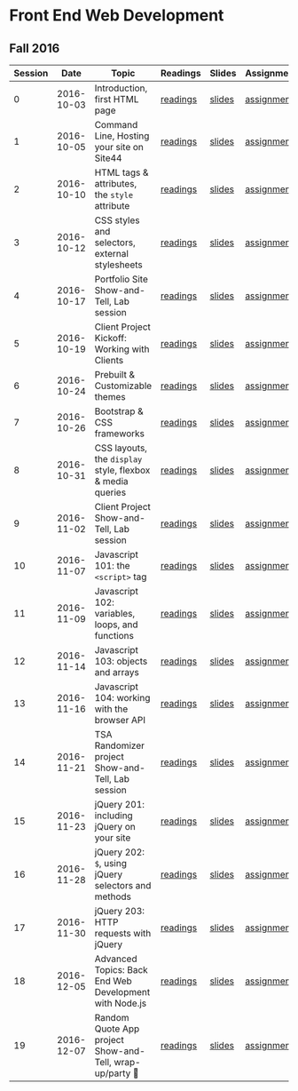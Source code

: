 # Front End Web Development

## Fall 2016

| Session | Date       | Topic                                                     | Readings                 | Slides               | Assignment                    |
| ------- | ---------- | --------------------------------------------------------- | ------------------------ | -------------------- | ----------------------------- |
| 0       | 2016-10-03 | Introduction, first HTML page                             | [readings](/readings/0)  | [slides](/slides/0)  | [assignment](/assignments/0)  |
| 1       | 2016-10-05 | Command Line, Hosting your site on Site44                 | [readings](/readings/1)  | [slides](/slides/1)  | [assignment](/assignments/1)  |
| 2       | 2016-10-10 | HTML tags & attributes, the `style` attribute             | [readings](/readings/2)  | [slides](/slides/2)  | [assignment](/assignments/2)  |
| 3       | 2016-10-12 | CSS styles and selectors, external stylesheets            | [readings](/readings/3)  | [slides](/slides/3)  | [assignment](/assignments/3)  |
| 4       | 2016-10-17 | Portfolio Site Show-and-Tell, Lab session                 | [readings](/readings/4)  | [slides](/slides/4)  | [assignment](/assignments/4)  |
| 5       | 2016-10-19 | Client Project Kickoff: Working with Clients              | [readings](/readings/5)  | [slides](/slides/5)  | [assignment](/assignments/5)  |
| 6       | 2016-10-24 | Prebuilt & Customizable themes                            | [readings](/readings/6)  | [slides](/slides/6)  | [assignment](/assignments/6)  |
| 7       | 2016-10-26 | Bootstrap & CSS frameworks                                | [readings](/readings/7)  | [slides](/slides/7)  | [assignment](/assignments/7)  |
| 8       | 2016-10-31 | CSS layouts, the `display` style, flexbox & media queries | [readings](/readings/8)  | [slides](/slides/8)  | [assignment](/assignments/8)  |
| 9       | 2016-11-02 | Client Project Show-and-Tell, Lab session                 | [readings](/readings/9)  | [slides](/slides/9)  | [assignment](/assignments/9)  |
| 10      | 2016-11-07 | Javascript 101: the `<script>` tag                        | [readings](/readings/10) | [slides](/slides/10) | [assignment](/assignments/10) |
| 11      | 2016-11-09 | Javascript 102: variables, loops, and functions           | [readings](/readings/11) | [slides](/slides/11) | [assignment](/assignments/11) |
| 12      | 2016-11-14 | Javascript 103: objects and arrays                        | [readings](/readings/12) | [slides](/slides/12) | [assignment](/assignments/12) |
| 13      | 2016-11-16 | Javascript 104: working with the browser API              | [readings](/readings/13) | [slides](/slides/13) | [assignment](/assignments/13) |
| 14      | 2016-11-21 | TSA Randomizer project Show-and-Tell, Lab session         | [readings](/readings/14) | [slides](/slides/14) | [assignment](/assignments/14) |
| 15      | 2016-11-23 | jQuery 201: including jQuery on your site                 | [readings](/readings/15) | [slides](/slides/15) | [assignment](/assignments/15) |
| 16      | 2016-11-28 | jQuery 202: `$`, using jQuery selectors and methods       | [readings](/readings/16) | [slides](/slides/16) | [assignment](/assignments/16) |
| 17      | 2016-11-30 | jQuery 203: HTTP requests with jQuery                     | [readings](/readings/17) | [slides](/slides/17) | [assignment](/assignments/17) |
| 18      | 2016-12-05 | Advanced Topics: Back End Web Development with Node.js    | [readings](/readings/18) | [slides](/slides/18) | [assignment](/assignments/18) |
| 19      | 2016-12-07 | Random Quote App project Show-and-Tell, wrap-up/party 🎉  | [readings](/readings/19) | [slides](/slides/19) | [assignment](/assignments/19) |
